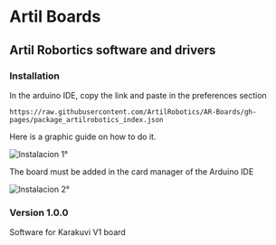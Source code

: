 # Artil Boards
## Artil Robortics software and drivers
### Installation
In the arduino IDE, copy the link and paste in the preferences section
```
https://raw.githubusercontent.com/ArtilRobotics/AR-Boards/gh-pages/package_artilrobotics_index.json
```
Here is a graphic guide on how to do it.

![Instalacion 1°](https://github.com/ArtilRobotics/AR-Boards/blob/main/images/Intalacion%201°.gif)

The board must be added in the card manager of the Arduino IDE

![Instalacion 2°](https://github.com/ArtilRobotics/AR-Boards/blob/main/images/Instalacion%202°.gif)
### Version 1.0.0
Software for Karakuvi V1 board
